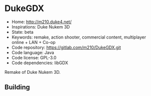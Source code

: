 # DukeGDX

- Home: http://m210.duke4.net/
- Inspirations: Duke Nukem 3D
- State: beta
- Keywords: remake, action shooter, commercial content, multiplayer online + LAN + Co-op
- Code repository: https://gitlab.com/m210/DukeGDX.git
- Code language: Java
- Code license: GPL-3.0
- Code dependencies: libGDX

Remake of Duke Nukem 3D.

## Building
